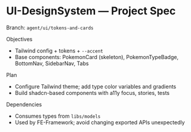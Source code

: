 # UI-DesignSystem — Project Spec

Branch: `agent/ui/tokens-and-cards`

Objectives
- Tailwind config + tokens + `--accent`
- Base components: PokemonCard (skeleton), PokemonTypeBadge, BottomNav, SidebarNav, Tabs

Plan
- Configure Tailwind theme; add type color variables and gradients
- Build shadcn-based components with a11y focus, stories, tests

Dependencies
- Consumes types from `libs/models`
- Used by FE-Framework; avoid changing exported APIs unexpectedly
